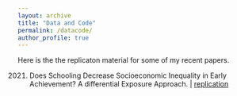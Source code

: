 ```yaml
---
layout: archive
title: "Data and Code"
permalink: /datacode/
author_profile: true
---
```


Here is the the replicaton material for some of my recent papers.

2021. Does Schooling Decrease Socioeconomic Inequality in Early Achievement? A differential Exposure Approach. | [replication](https://github.com/gpassaretta/2021_Passaretta_Skopek_DEA)

